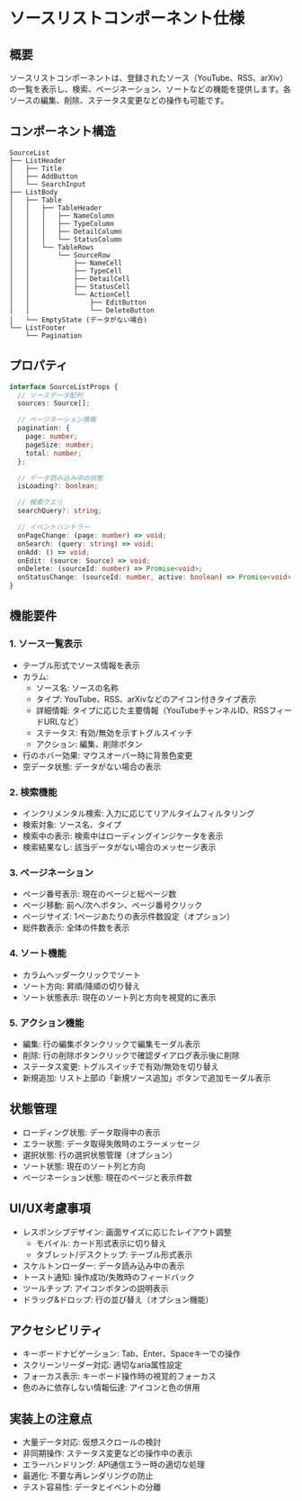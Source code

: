 # ソースリストコンポーネント仕様

## 概要
ソースリストコンポーネントは、登録されたソース（YouTube、RSS、arXiv）の一覧を表示し、検索、ページネーション、ソートなどの機能を提供します。各ソースの編集、削除、ステータス変更などの操作も可能です。

## コンポーネント構造
```
SourceList
├── ListHeader
│   ├── Title
│   ├── AddButton
│   └── SearchInput
├── ListBody
│   ├── Table
│   │   ├── TableHeader
│   │   │   ├── NameColumn
│   │   │   ├── TypeColumn
│   │   │   ├── DetailColumn
│   │   │   └── StatusColumn
│   │   └── TableRows
│   │       └── SourceRow
│   │           ├── NameCell
│   │           ├── TypeCell
│   │           ├── DetailCell
│   │           ├── StatusCell
│   │           └── ActionCell
│   │               ├── EditButton
│   │               └── DeleteButton
│   └── EmptyState (データがない場合)
└── ListFooter
    └── Pagination
```

## プロパティ
```typescript
interface SourceListProps {
  // ソースデータ配列
  sources: Source[];

  // ページネーション情報
  pagination: {
    page: number;
    pageSize: number;
    total: number;
  };

  // データ読み込み中の状態
  isLoading?: boolean;

  // 検索クエリ
  searchQuery?: string;

  // イベントハンドラー
  onPageChange: (page: number) => void;
  onSearch: (query: string) => void;
  onAdd: () => void;
  onEdit: (source: Source) => void;
  onDelete: (sourceId: number) => Promise<void>;
  onStatusChange: (sourceId: number, active: boolean) => Promise<void>;
}
```

## 機能要件

### 1. ソース一覧表示
- テーブル形式でソース情報を表示
- カラム:
  - ソース名: ソースの名称
  - タイプ: YouTube、RSS、arXivなどのアイコン付きタイプ表示
  - 詳細情報: タイプに応じた主要情報（YouTubeチャンネルID、RSSフィードURLなど）
  - ステータス: 有効/無効を示すトグルスイッチ
  - アクション: 編集、削除ボタン
- 行のホバー効果: マウスオーバー時に背景色変更
- 空データ状態: データがない場合の表示

### 2. 検索機能
- インクリメンタル検索: 入力に応じてリアルタイムフィルタリング
- 検索対象: ソース名、タイプ
- 検索中の表示: 検索中はローディングインジケータを表示
- 検索結果なし: 該当データがない場合のメッセージ表示

### 3. ページネーション
- ページ番号表示: 現在のページと総ページ数
- ページ移動: 前へ/次へボタン、ページ番号クリック
- ページサイズ: 1ページあたりの表示件数設定（オプション）
- 総件数表示: 全体の件数を表示

### 4. ソート機能
- カラムヘッダークリックでソート
- ソート方向: 昇順/降順の切り替え
- ソート状態表示: 現在のソート列と方向を視覚的に表示

### 5. アクション機能
- 編集: 行の編集ボタンクリックで編集モーダル表示
- 削除: 行の削除ボタンクリックで確認ダイアログ表示後に削除
- ステータス変更: トグルスイッチで有効/無効を切り替え
- 新規追加: リスト上部の「新規ソース追加」ボタンで追加モーダル表示

## 状態管理
- ローディング状態: データ取得中の表示
- エラー状態: データ取得失敗時のエラーメッセージ
- 選択状態: 行の選択状態管理（オプション）
- ソート状態: 現在のソート列と方向
- ページネーション状態: 現在のページと表示件数

## UI/UX考慮事項
- レスポンシブデザイン: 画面サイズに応じたレイアウト調整
  - モバイル: カード形式表示に切り替え
  - タブレット/デスクトップ: テーブル形式表示
- スケルトンローダー: データ読み込み中の表示
- トースト通知: 操作成功/失敗時のフィードバック
- ツールチップ: アイコンボタンの説明表示
- ドラッグ&ドロップ: 行の並び替え（オプション機能）

## アクセシビリティ
- キーボードナビゲーション: Tab、Enter、Spaceキーでの操作
- スクリーンリーダー対応: 適切なaria属性設定
- フォーカス表示: キーボード操作時の視覚的フォーカス
- 色のみに依存しない情報伝達: アイコンと色の併用

## 実装上の注意点
- 大量データ対応: 仮想スクロールの検討
- 非同期操作: ステータス変更などの操作中の表示
- エラーハンドリング: API通信エラー時の適切な処理
- 最適化: 不要な再レンダリングの防止
- テスト容易性: データとイベントの分離